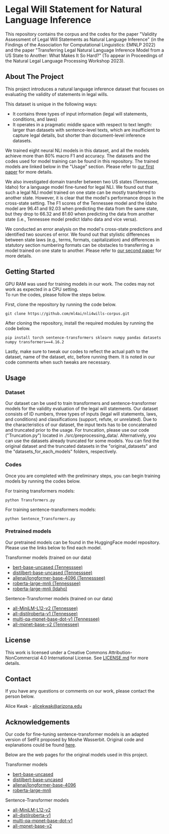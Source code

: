 # Legal Will Statement for Natural Language Inference

This repository contains the corpus and the codes for the paper "Validity Assessment of Legal Will Statements as Natural Language Inference" (in the Findings of the Association for Computational Linguistics: EMNLP 2022) and the paper "Transferring Legal Natural Language Inference Model from a US State to Another: What Makes It So Hard?" (To appear in Proceedings of the Natural Legal Language Processing Workshop 2023).

## About The Project

This project introduces a natural language inference dataset that focuses on evaluating the validity of statements in legal wills.

This dataset is unique in the following ways:

* It contains three types of input information (legal will statements, conditions, and laws) 
* It operates in a pragmatic middle space with respect to text length: larger than datasets with sentence-level texts, which are insufficient to capture legal details, but shorter than document-level inference datasets.

We trained eight neural NLI models in this dataset, and all the models achieve more than 80% macro F1 and accuracy. The datasets and the codes used for model training can be found in this repository. The trained models are linked below in the "Usage" section. Please refer to [our first paper](https://arxiv.org/abs/2210.16989) for more details.

We also investigated domain transfer between two US states (Tennessee, Idaho) for a language model fine-tuned for legal NLI. We found out that such a legal NLI model trained on one state can be mostly transferred to another state. However, it is clear that the model's performance drops in the cross-state setting. The F1 scores of the Tennessee model and the Idaho model are 96.41 and 92.03 when predicting the data from the same state, but they drop to 66.32 and 81.60 when predicting the data from another state (i.e., Tennessee model predict Idaho data and vice versa). 

We conducted an error analysis on the model's cross-state predictions and identified two sources of error. We found out that stylistic differences between state laws (e.g., terms, formats, capitalization) and differences in statutory section numbering formats can be obstacles to transferring a model trained on one state to another. Please refer to [our second paper](https://clulab.org/papers/nllp2023_kwak-et-al.pdf) for more details.

## Getting Started

GPU RAM was used for training models in our work. The codes may not work as expected in a CPU setting. <br>
To run the codes, please follow the steps below.

First, clone the repository by running the code below.

    git clone https://github.com/ml4ai/nli4wills-corpus.git
    
After cloning the repository, install the required modules by running the code below.

    pip install torch sentence-transformers sklearn numpy pandas datasets numpy transformers==4.16.2

Lastly, make sure to tweak our codes to reflect the actual path to the dataset, name of the dataset, etc, before running them. It is noted in our code comments when such tweaks are necessary.

## Usage

### Dataset

Our dataset can be used to train transformers and sentence-transformer models for the validity evaluation of the legal will statements. Our dataset consists of ID numbers, three types of inputs (legal will statements, laws, and conditions) and classifications (support, refute, or unrelated). Due to the characteristics of our dataset, the input texts has to be concatenated and truncated prior to the usage. For truncation, please use our code  ("Truncation.py") located in ./src/preprocessing_data/. Alternatively, you can use the datasets already truncated for some models. You can find the original dataset and the truncated datasets in the "original_datasets" and the "datasets_for_each_models" folders, respectively.

### Codes

Once you are completed with the preliminary steps, you can begin training models by running the codes below.

For training transformers models: <br>

    python Transformers.py

For training sentence-transformers models: <br>

    python Sentence_Transformers.py

### Pretrained models

Our pretrained models can be found in the HuggingFace model repository. Please use the links below to find each model.

Transformer models (trained on our data)

* [bert-base-uncased (Tennesssee)](https://huggingface.co/alicekwak/TN-final-bert-base-uncased?text=I+like+you.+I+love+you)
* [distilbert-base-uncased (Tennesssee)](https://huggingface.co/alicekwak/TN-final-distilbert-base-uncased?text=I+like+you.+I+love+you)
* [allenai/longformer-base-4096 (Tennesssee)](https://huggingface.co/alicekwak/TN-final-longformer-base-4096?text=I+like+you.+I+love+you)
* [roberta-large-mnli (Tennesssee)](https://huggingface.co/alicekwak/TN-final-roberta-large-mnli)
* [roberta-large-mnli (Idaho)](https://huggingface.co/alicekwak/ID-roberta-large-mnli)

Sentence-Transformer models (trained on our data)

* [all-MiniLM-L12-v2 (Tennessee)](https://huggingface.co/alicekwak/TN-final-all-MiniLM-L12-v2)
* [all-distilroberta-v1 (Tennessee)](https://huggingface.co/alicekwak/TN-final-all-distilroberta-v1)
* [multi-qa-mpnet-base-dot-v1 (Tennessee)](https://huggingface.co/alicekwak/TN-final-multi-qa-mpnet-base-dot-v1)
* [all-mpnet-base-v2 (Tennessee)](https://huggingface.co/alicekwak/TN-final-all-mpnet-base-v2)

## License

This work is licensed under a Creative Commons Attribution-NonCommercial 4.0 International License. See [LICENSE.md](https://github.com/ml4ai/nli4wills-corpus/blob/main/LICENSE.md) for more details.

## Contact

If you have any questions or comments on our work, please contact the person below.

Alice Kwak - alicekwak@arizona.edu

## Acknowledgements

Our code for fine-tuning sentence-transformer models is an adapted version of SetFit proposed by Moshe Wasserbit. Original code and explanations could be found [here](https://towardsdatascience.com/sentence-transformer-fine-tuning-setfit-outperforms-gpt-3-on-few-shot-text-classification-while-d9a3788f0b4e).

Below are the web pages for the original models used in this project.

Transformer models

* [bert-base-uncased](https://huggingface.co/bert-base-uncased?text=Paris+is+the+%5BMASK%5D+of+France.)
* [distilbert-base-uncased](https://huggingface.co/distilbert-base-uncased?text=The+goal+of+life+is+%5BMASK%5D.)
* [allenai/longformer-base-4096](https://huggingface.co/allenai/longformer-base-4096)
* [roberta-large-mnli](https://huggingface.co/roberta-large-mnli?text=I+like+you.+I+love+you)

Sentence-Transformer models

* [all-MiniLM-L12-v2](https://huggingface.co/sentence-transformers/all-MiniLM-L12-v2)
* [all-distilroberta-v1](https://huggingface.co/sentence-transformers/all-distilroberta-v1)
* [multi-qa-mpnet-base-dot-v1](https://huggingface.co/sentence-transformers/multi-qa-mpnet-base-dot-v1)
* [all-mpnet-base-v2](https://huggingface.co/sentence-transformers/all-mpnet-base-v2)
